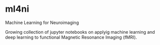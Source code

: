 # ml4ni
Machine Learning for Neuroimaging

Growing collection of jupyter notebooks on applyig machine learning and deep learning to functional Magnetic Resonance Imaging (fMRI).
